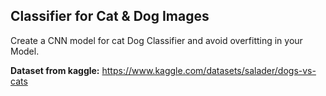 ## Classifier for Cat & Dog Images
Create a CNN model for cat Dog Classifier and avoid overfitting in your Model.

**Dataset from kaggle:** https://www.kaggle.com/datasets/salader/dogs-vs-cats 